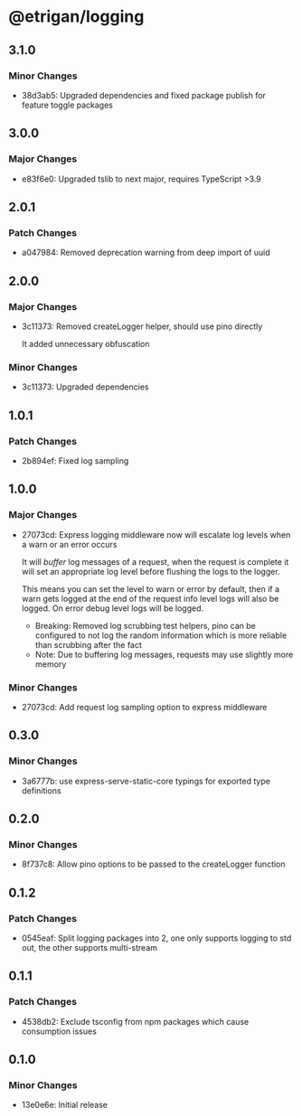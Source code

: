 # @etrigan/logging

## 3.1.0

### Minor Changes

- 38d3ab5: Upgraded dependencies and fixed package publish for feature toggle packages

## 3.0.0

### Major Changes

- e83f6e0: Upgraded tslib to next major, requires TypeScript >3.9

## 2.0.1

### Patch Changes

- a047984: Removed deprecation warning from deep import of uuid

## 2.0.0

### Major Changes

- 3c11373: Removed createLogger helper, should use pino directly

  It added unnecessary obfuscation

### Minor Changes

- 3c11373: Upgraded dependencies

## 1.0.1

### Patch Changes

- 2b894ef: Fixed log sampling

## 1.0.0

### Major Changes

- 27073cd: Express logging middleware now will escalate log levels when a warn or an error occurs

  It will _buffer_ log messages of a request, when the request is complete it will set an appropriate log level before flushing the logs to the logger.

  This means you can set the level to warn or error by default, then if a warn gets logged at the end of the request info level logs will also be logged. On error debug level logs will be logged.

  - Breaking: Removed log scrubbing test helpers, pino can be configured to not log the random information which is more reliable than scrubbing after the fact
  - Note: Due to buffering log messages, requests may use slightly more memory

### Minor Changes

- 27073cd: Add request log sampling option to express middleware

## 0.3.0

### Minor Changes

- 3a6777b: use express-serve-static-core typings for exported type definitions

## 0.2.0

### Minor Changes

- 8f737c8: Allow pino options to be passed to the createLogger function

## 0.1.2

### Patch Changes

- 0545eaf: Split logging packages into 2, one only supports logging to std out, the other supports multi-stream

## 0.1.1

### Patch Changes

- 4538db2: Exclude tsconfig from npm packages which cause consumption issues

## 0.1.0

### Minor Changes

- 13e0e6e: Initial release
